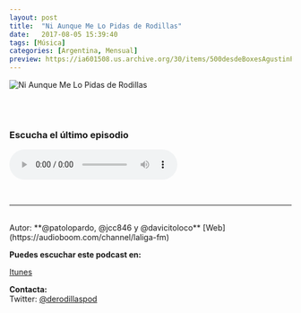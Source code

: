 ```yaml
---
layout: post
title:  "Ni Aunque Me Lo Pidas de Rodillas"
date:   2017-08-05 15:39:40
tags: [Música]
categories: [Argentina, Mensual]
preview: https://ia601508.us.archive.org/30/items/500desdeBoxesAgustinPalmeiro/rodillas300.png
---
```


![Ni Aunque Me Lo Pidas de Rodillas](https://ia601508.us.archive.org/30/items/500desdeBoxesAgustinPalmeiro/rodillas500.png)

<br/>  
<br/>  


### Escucha el último episodio  

<!--reproductor-feed=https://audioboom.com/channels/4816287.rss-->
<!--reproductor-start-->
<audio id="audio" preload="auto" controls="" src="https://audioboom.com/posts/6806993.mp3?modified=1523756740&source=rss&stitched=1"></audio>
<!--reproductor-end-->

<br>


_ _ _
<br>
Autor: **@patolopardo, @jcc846 y @davicitoloco**  
[Web](https://audioboom.com/channel/laliga-fm)  


**Puedes escuchar este podcast en:**  

[Itunes](https://itun.es/ar/aQtYcb.c)  

**Contacta:**  
Twitter: [@derodillaspod](https://twitter.com/@derodillaspod)  







